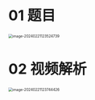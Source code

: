 # 01 题目

<img src="https://cvp.oss-cn-shanghai.aliyuncs.com/picgo/202402211235844.png" alt="image-20240221123524739" style="zoom:50%;" />



# 02 视频解析

<img src="https://cvp.oss-cn-shanghai.aliyuncs.com/picgo/202402211237531.png" alt="image-20240221123744426" style="zoom:50%;" />